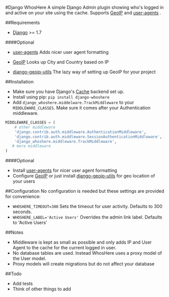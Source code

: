 #Django WhosHere
A simple Django Admin plugin showing who's logged in and active on your site using the cache. Supports [GeoIP](https://docs.djangoproject.com/en/1.8/ref/contrib/gis/geoip/) and [user-agents](https://github.com/selwin/python-user-agents) .

##Requirements

- [Django](https://www.djangoproject.com) >= 1.7

####Optional

- [user-agents](https://github.com/selwin/python-user-agents)  Adds nicer user agent formatting

- [GeoIP](https://docs.djangoproject.com/en/1.8/ref/contrib/gis/geoip/)  Looks up City and Country based on IP

- [django-geoip-utils](https://github.com/Gidsy/django-geoip-utils) The lazy way of setting up GeoIP for your project

##Installation
- Make sure you have Django's [Cache](https://docs.djangoproject.com/en/1.8/topics/cache/)  backend set up.
- Install using pip: `pip install django-whoshere`
- Add `django_whoshere.middelware.TrackMiddleware` to your `MIDDLEWARE_CLASSES`. 
Make sure it comes after your Authentication middleware.

```python
MIDDLEWARE_CLASSES = (
    # other middleware
    'django.contrib.auth.middleware.AuthenticationMiddleware',
    'django.contrib.auth.middleware.SessionAuthenticationMiddleware',
    'django_whoshere.middleware.TrackMiddleware',
   # more middleware
)
```  
####Optional
- Install  [user-agents](https://github.com/selwin/python-user-agents) for nicer user agent formatting
- Configure [GeoIP](https://docs.djangoproject.com/en/1.8/ref/contrib/gis/geoip/)  or just install [django-geoip-utils](https://github.com/Gidsy/django-geoip-utils)  for geo location of your users

##Configuration
No configuration is needed but these settings are provided for convenience:

- `WHOSHERE_TIMEOUT=300`
Sets the timeout for user activity. Defaults to 300 seconds.
- `WHOSHERE_LABEL='Active Users'`
Overrides the admin link label. Defaults to 'Active Users'

##Notes
- Middleware is kept as small as possible and only adds IP and User Agent to the cache for the current logged in user.
- No database tables are used. Instead WhosHere uses a proxy model of the User model.
- Proxy models will create migrations but do not affect your database

##Todo
- Add tests
- Think of other things to add

